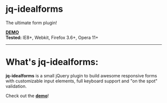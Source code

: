 jq-idealforms
=============

The ultimate form plugin!

**[DEMO](http://elclanrs.github.com/jq-idealforms/)**  
**Tested:** IE8+, Webkit, Firefox 3.6+, Opera 11+

* * *

# What's jq-idealforms:

**jq-idealforms** is a small jQuery plugin to build awesome responsive forms with customizable input elements, full keyboard support and "on the spot" validation.  

Check out the **[demo](http://elclanrs.github.com/jq-idealforms/)**!
